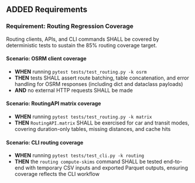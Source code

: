 ## ADDED Requirements

### Requirement: Routing Regression Coverage
Routing clients, APIs, and CLI commands SHALL be covered by deterministic tests to sustain the 85% routing coverage target.

#### Scenario: OSRM client coverage
- **WHEN** running `pytest tests/test_routing.py -k osrm`
- **THEN** tests SHALL assert route batching, table concatenation, and error handling for OSRM responses (including dict and dataclass payloads)
- **AND** no external HTTP requests SHALL be made

#### Scenario: RoutingAPI matrix coverage
- **WHEN** running `pytest tests/test_routing.py -k matrix`
- **THEN** `RoutingAPI.matrix` SHALL be exercised for car and transit modes, covering duration-only tables, missing distances, and cache hits

#### Scenario: CLI routing coverage
- **WHEN** running `pytest tests/test_cli.py -k routing`
- **THEN** the `routing compute-skims` command SHALL be tested end-to-end with temporary CSV inputs and exported Parquet outputs, ensuring coverage reflects the CLI workflow
